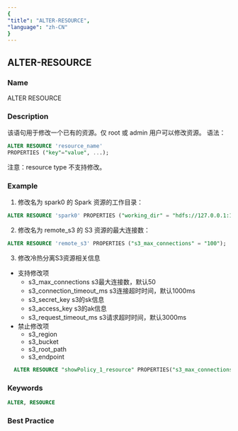 ```yaml
---
{
"title": "ALTER-RESOURCE",
"language": "zh-CN"
}
---
```


<!-- 
Licensed to the Apache Software Foundation (ASF) under one
or more contributor license agreements.  See the NOTICE file
distributed with this work for additional information
regarding copyright ownership.  The ASF licenses this file
to you under the Apache License, Version 2.0 (the
"License"); you may not use this file except in compliance
with the License.  You may obtain a copy of the License at

  http://www.apache.org/licenses/LICENSE-2.0

Unless required by applicable law or agreed to in writing,
software distributed under the License is distributed on an
"AS IS" BASIS, WITHOUT WARRANTIES OR CONDITIONS OF ANY
KIND, either express or implied.  See the License for the
specific language governing permissions and limitations
under the License.
-->

## ALTER-RESOURCE

### Name

ALTER RESOURCE

### Description

该语句用于修改一个已有的资源。仅 root 或 admin 用户可以修改资源。
语法：
```sql
ALTER RESOURCE 'resource_name'
PROPERTIES ("key"="value", ...);
```
注意：resource type 不支持修改。

### Example

1. 修改名为 spark0 的 Spark 资源的工作目录：
```sql
ALTER RESOURCE 'spark0' PROPERTIES ("working_dir" = "hdfs://127.0.0.1:10000/tmp/doris_new");
```
2. 修改名为 remote_s3 的 S3 资源的最大连接数：
```sql
ALTER RESOURCE 'remote_s3' PROPERTIES ("s3_max_connections" = "100");
```
3. 修改冷热分离S3资源相关信息
- 支持修改项
  - s3_max_connections s3最大连接数，默认50
  - s3_connection_timeout_ms s3连接超时时间，默认1000ms
  - s3_secret_key s3的sk信息
  - s3_access_key s3的ak信息
  - s3_request_timeout_ms s3请求超时时间，默认3000ms
- 禁止修改项
  - s3_region
  - s3_bucket
  - s3_root_path
  - s3_endpoint

```sql
  ALTER RESOURCE "showPolicy_1_resource" PROPERTIES("s3_max_connections" = "1111");
```
### Keywords

```sql
ALTER, RESOURCE
```

### Best Practice
